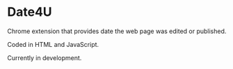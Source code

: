# Date4U
Chrome extension that provides date the web page was edited or published.

Coded in HTML and JavaScript.

Currently in development.

